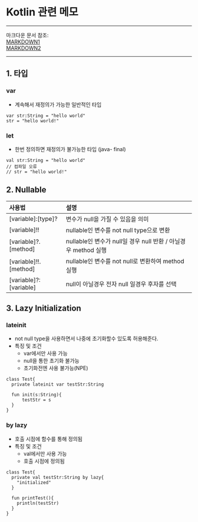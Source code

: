 # Kotlin 관련 메모
***
마크다운 문서 참조:  
[MARKDOWN1](https://gist.github.com/ihoneymon/652be052a0727ad59601)  
[MARKDOWN2](https://heropy.blog/2017/09/30/markdown/)
***
## 1. 타입
### var 
* 계속해서 재정의가 가능한 일반적인 타입
```
var str:String = "hello world"
str = "hello world!"
```
### let  
* 한번 정의하면 재정의가 불가능한 타입 (java- final)
```
val str:String = "hello world"
// 컴파일 오류
// str = "hello world!"
```

## 2. Nullable
|사용법|설명|
|:---|:---------|
| [variable]:[type]?|변수가 null을 가질 수 있음을 의미|
| [variable]!!|nullable인 변수를 not null type으로 변환|
| [variable]?.[method]|nullable인 변수가 null일 경우 null 반환 / 아닐경우 method 실행|
| [variable]!!.[method]|nullable인 변수를 not null로 변환하여 method실행|
| [variable]?:[variable]|null이 아닐경우 전자 null 일경우 후자를 선택|

## 3. Lazy Initialization
### lateinit
* not null type을 사용하면서 나중에 초기화할수 있도록 허용해준다.  
* 특징 및 조건
  + var에서만 사용 가능
  + null을 통한 초기화 불가능
  + 초기화전엔 사용 불가능(NPE)
```
class Test{
  private lateinit var testStr:String
  
  fun init(s:String){
      testStr = s
  }
}
```
### by lazy
* 호출 시점에 함수를 통해 정의됨
* 특징 및 조건
  + val에서만 사용 가능
  + 호출 시점에 정의됨
```
class Test{
  private val testStr:String by lazy{
    "initialized"
  }
  
  fun printTest(){
    println(testStr)
  }
}
```
